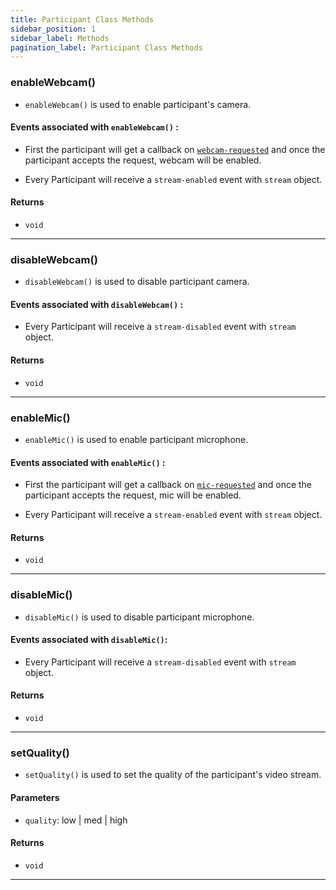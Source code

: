 ```yaml
---
title: Participant Class Methods
sidebar_position: 1
sidebar_label: Methods
pagination_label: Participant Class Methods
---
```


<div class="sdk-api-ref-only-h4">

### enableWebcam()

- `enableWebcam()` is used to enable participant's camera.

#### Events associated with `enableWebcam()` :

- First the participant will get a callback on [`webcam-requested`](../meeting-class/events#webcam-requested) and once the participant accepts the request, webcam will be enabled.

- Every Participant will receive a `stream-enabled` event with `stream` object.

#### Returns

- `void`

---

### disableWebcam()

- `disableWebcam()` is used to disable participant camera.

#### Events associated with `disableWebcam()` :

- Every Participant will receive a `stream-disabled` event with `stream` object.

#### Returns

- `void`

---

### enableMic()

- `enableMic()` is used to enable participant microphone.

#### Events associated with `enableMic()` :

- First the participant will get a callback on [`mic-requested`](../meeting-class/events#mic-requested) and once the participant accepts the request, mic will be enabled.

- Every Participant will receive a `stream-enabled` event with `stream` object.

#### Returns

- `void`

---

### disableMic()

- `disableMic()` is used to disable participant microphone.

#### Events associated with `disableMic()`:

- Every Participant will receive a `stream-disabled` event with `stream` object.

#### Returns

- `void`

---

### setQuality()

- `setQuality()` is used to set the quality of the participant's video stream.

#### Parameters

- `quality`: low | med | high

#### Returns

- `void`

---

</div>
